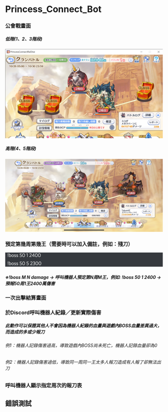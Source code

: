 # Princess_Connect_Bot

### 公會戰畫面
##### 低階(1、2、3階段)
![alt text][image2]
##### 高階(4、5階段)
![alt text][image1]

### 預定第幾周第幾王（需要時可以加入備註，例如：殘刀）
![alt text][image3]
##### ※!boss M N damage -> 呼叫機器人預定第N周M王，例如: !boss 50 1 2400 -> 預報50周1王2400萬傷害

### 一次出擊結算畫面

### 於Discord呼叫機器人紀錄／更新實際傷害

##### 此動作可以保證其他人不會因為機器人紀錄的血量與遊戲內BOSS血量差異過大，而造成的多或少報刀
###### 例1：機器人記錄傷害過高，導致遊戲內BOSS尚未死亡，機器人記錄血量卻為0
###### 例2：機器人記錄傷害過低，導致同一周同一王太多人報刀造成有人報了卻無法出刀

### 呼叫機器人顯示指定周次的報刀表

## 錯誤測試

[image1]: https://github.com/YuyuNagi/Princess_Connect_Bot/blob/main/image1.png?raw=true
[image2]: https://github.com/YuyuNagi/Princess_Connect_Bot/blob/main/image2.png?raw=true
[image3]: https://github.com/YuyuNagi/Princess_Connect_Bot/blob/main/image3.png?raw=true
